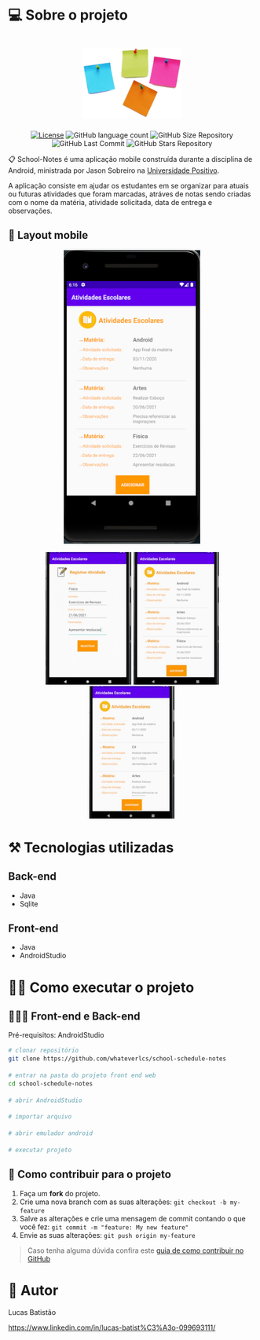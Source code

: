 # 💻 Sobre o projeto

<h1 align="center">
    <img alt="school-schedule-notes" title="#Logo" src="https://github.com/whateverlcs/school-schedule-notes/blob/master/assets/logo.png" width="200px" />
</h1>

<p align="center">
  <a href="https://github.com/whateverlcs/school-schedule-notes/blob/master/LICENSE"><img alt="License" src="https://img.shields.io/npm/l/react?color=yellow" /></a>
  
  <img alt="GitHub language count" src="https://img.shields.io/github/languages/count/whateverlcs/easy-bank?color=yellow">
  
  <img alt="GitHub Size Repository" src="https://img.shields.io/github/repo-size/whateverlcs/easy-bank?color=yellow">
    
  <img alt="GitHub Last Commit" src="https://img.shields.io/github/last-commit/whateverlcs/easy-bank?color=yellow">
  
  <img alt="GitHub Stars Repository" src="https://img.shields.io/github/stars/whateverlcs/easy-bank?style=social">
</p>

📋 School-Notes é uma aplicação mobile construída durante a disciplina de Android, ministrada por Jason Sobreiro na [Universidade Positivo](https://www.up.edu.br/ "Site da Universidade Positivo").

A aplicação consiste em ajudar os estudantes em se organizar para atuais ou futuras atividades que foram marcadas, atráves de notas sendo criadas com o nome da matéria, atividade solicitada, data de entrega e observações.

## 📱 Layout mobile

<p align="center">
  <img alt="list-notes" title="list-notes" src="https://github.com/whateverlcs/school-schedule-notes/blob/master/assets/list-notes.png">
</p>

<p align="center">
  <img alt="new-note" title="transactions-credit-card" src="https://github.com/whateverlcs/school-schedule-notes/blob/master/assets/new-note-resized.gif">
  
  <img alt="update-note" title="update-note" src="https://github.com/whateverlcs/school-schedule-notes/blob/master/assets/update-note-resized.gif">
  
  <img alt="delete-note" title="delete-note" src="https://github.com/whateverlcs/school-schedule-notes/blob/master/assets/delete-note-resized.gif">
</p>

# ⚒ Tecnologias utilizadas
## Back-end
- Java
- Sqlite
## Front-end
- Java
- AndroidStudio

# 👨‍🔧 Como executar o projeto

## 👨‍💻🎨 Front-end e Back-end
Pré-requisitos: AndroidStudio

```bash
# clonar repositório
git clone https://github.com/whateverlcs/school-schedule-notes

# entrar na pasta do projeto front end web
cd school-schedule-notes

# abrir AndroidStudio

# importar arquivo

# abrir emulador android

# executar projeto

```

## 🤝 Como contribuir para o projeto

1. Faça um **fork** do projeto.
2. Crie uma nova branch com as suas alterações: `git checkout -b my-feature`
3. Salve as alterações e crie uma mensagem de commit contando o que você fez: `git commit -m "feature: My new feature"`
4. Envie as suas alterações: `git push origin my-feature`
> Caso tenha alguma dúvida confira este [guia de como contribuir no GitHub](https://github.com/firstcontributions/first-contributions)

# 🤵 Autor

Lucas Batistão

https://www.linkedin.com/in/lucas-batist%C3%A3o-099693111/

